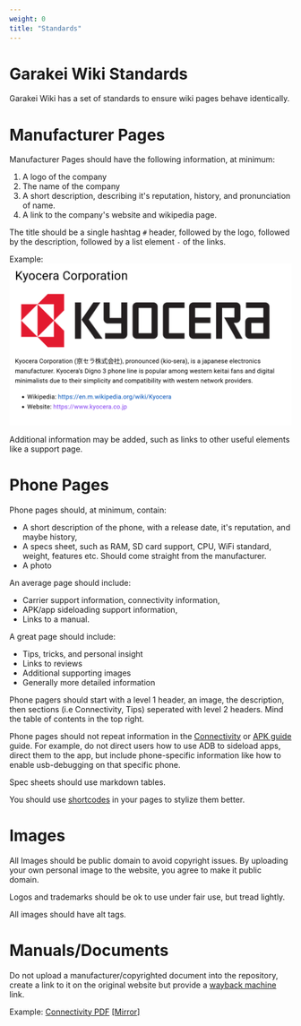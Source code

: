 ```yaml
---
weight: 0
title: "Standards"
---
```

# Garakei Wiki Standards
Garakei Wiki has a set of standards to ensure wiki pages behave identically.

# Manufacturer Pages
Manufacturer Pages should have the following information, at minimum:
1. A logo of the company
2. The name of the company
3. A short description, describing it's reputation, history, and pronunciation of name.
4. A link to the company's website and wikipedia page.

The title should be a single hashtag `#` header, followed by the logo, followed by the description, followed by a list element `-` of the links.

Example:
![Alt text](image.png)

Additional information may be added, such as links to other useful elements like a support page.

# Phone Pages
Phone pages should, at minimum, contain:
- A short description of the phone, with a release date, it's reputation, and maybe history,
- A specs sheet, such as RAM, SD card support, CPU, WiFi standard, weight, features etc. Should come straight from the manufacturer.
- A photo

An average page should include:
- Carrier support information, connectivity information,
- APK/app sideloading support information,
- Links to a manual.

A great page should include:
- Tips, tricks, and personal insight
- Links to reviews
- Additional supporting images
- Generally more detailed information

Phone pagers should start with a level 1 header, an image, the description, then sections (i.e Connectivity, Tips) seperated with level 2 headers. Mind the table of contents in the top right.

Phone pages should not repeat information in the [Connectivity](/en/introduction/connectivity) or [APK guide](/en/introduction/apks) guide. For example, do not direct users how to use ADB to sideload apps, direct them to the app, but include phone-specific information like how to enable usb-debugging on that specific phone.

Spec sheets should use markdown tables.

You should use [shortcodes](/en/shortcodes/) in your pages to stylize them better.
# Images
All Images should be public domain to avoid copyright issues. By uploading your own personal image to the website, you agree to make it public domain.

Logos and trademarks should be ok to use under fair use, but tread lightly.

All images should have alt tags.
# Manuals/Documents
Do not upload a manufacturer/copyrighted document into the repository, create a link to it on the original website but provide a [wayback machine](https://archive.org/) link.

Example: [Connectivity PDF](https://www.softbank.jp/biz/set/data/mobile/lineup/keitai/digno_keitai3_for_biz/specs/pdf/digno_keitai3_for_biz.pdf) [[Mirror]](https://web.archive.org/web/20230726131218/https://www.softbank.jp/biz/set/data/mobile/lineup/keitai/digno_keitai3_for_biz/specs/pdf/digno_keitai3_for_biz.pdf)
